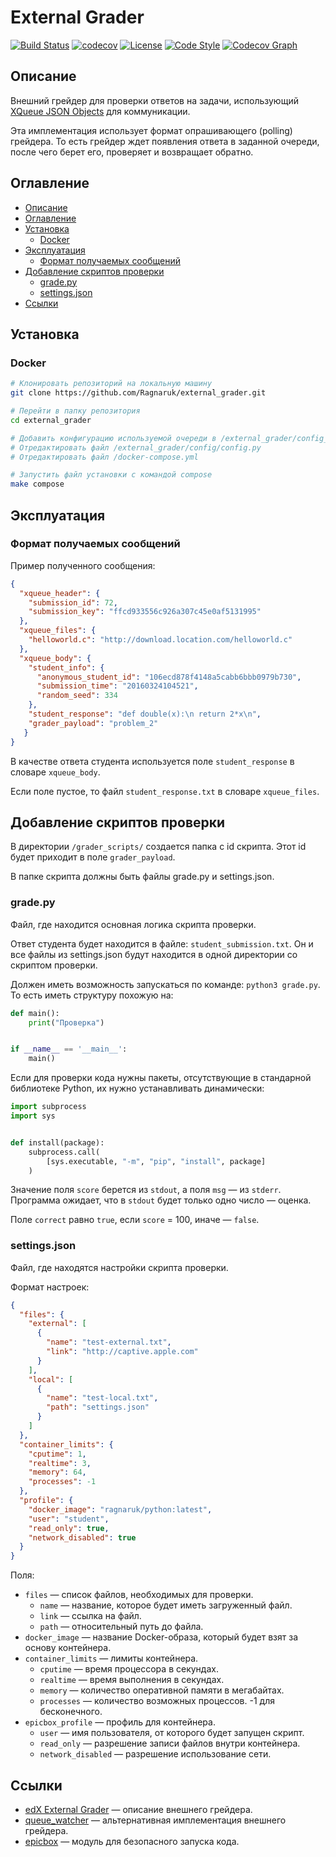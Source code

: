 # External Grader
[![Build Status](https://travis-ci.com/Ragnaruk/external_grader.svg?branch=master)](https://travis-ci.com/Ragnaruk/external_grader)
[![codecov](https://codecov.io/gh/Ragnaruk/external_grader/branch/master/graph/badge.svg)](https://codecov.io/gh/Ragnaruk/external_grader)
[![License](https://img.shields.io/badge/license-MIT-lightgrey.svg)](https://github.com/Ragnaruk/external_grader/blob/master/LICENSE)
[![Code Style](https://img.shields.io/badge/code%20style-black-000000.svg)](https://github.com/psf/black)
[![Codecov Graph](https://codecov.io/gh/Ragnaruk/external_grader/branch/master/graphs/icicle.svg)](https://codecov.io/gh/Ragnaruk/external_grader/branch/master/graphs/icicle.svg)

## Описание
Внешний грейдер для проверки ответов на задачи, использующий [XQueue JSON Objects](https://edx.readthedocs.io/projects/edx-partner-course-staff/en/latest/exercises_tools/external_graders.html#xqueue-json-objects) для коммуникации.

Эта имплементация использует формат опрашивающего (polling) грейдера. То есть грейдер ждет появления ответа в заданной очереди, после чего берет его, проверяет и возвращает обратно.

## Оглавление
* [Описание](#Описание)
* [Оглавление](#Оглавление)
* [Установка](#Установка)
    * [Docker](#Docker)
* [Эксплуатация](#Эксплуатация)
    * [Формат получаемых сообщений](#Формат-получаемых-сообщений)
* [Добавление скриптов проверки](#Добавление-скриптов-проверки)
    * [grade.py](#gradepy)
    * [settings.json](#settingsjson)
* [Ссылки](#Ссылки)

## Установка
### Docker
```bash
# Клонировать репозиторий на локальную машину
git clone https://github.com/Ragnaruk/external_grader.git

# Перейти в папку репозитория
cd external_grader

# Добавить конфигурацию используемой очереди в /external_grader/config_queue/
# Отредактировать файл /external_grader/config/config.py
# Отредактировать файл /docker-compose.yml

# Запустить файл установки с командой compose
make compose
```

## Эксплуатация
### Формат получаемых сообщений
Пример полученного сообщения:
```json
{
  "xqueue_header": {
    "submission_id": 72,
    "submission_key": "ffcd933556c926a307c45e0af5131995"
  },
  "xqueue_files": {
    "helloworld.c": "http://download.location.com/helloworld.c"
  },
  "xqueue_body": {
    "student_info": {
      "anonymous_student_id": "106ecd878f4148a5cabb6bbb0979b730",
      "submission_time": "20160324104521",
      "random_seed": 334
    },
    "student_response": "def double(x):\n return 2*x\n",
    "grader_payload": "problem_2"
   }
}
```

В качестве ответа студента используется поле `student_response` в словаре `xqueue_body`.

Если поле пустое, то файл `student_response.txt` в словаре `xqueue_files`.

## Добавление скриптов проверки
В директории `/grader_scripts/` создается папка с id скрипта. Этот id будет приходит в поле `grader_payload`.

В папке скрипта должны быть файлы grade.py и settings.json.

### grade.py
Файл, где находится основная логика скрипта проверки.

Ответ студента будет находится в файле: `student_submission.txt`.
Он и все файлы из settings.json будут находится в одной директории со скриптом проверки.

Должен иметь возможность запускаться по команде: `python3 grade.py`.
То есть иметь структуру похожую на:
```python
def main():
    print("Проверка")


if __name__ == '__main__':
    main()
```

Если для проверки кода нужны пакеты, отсутствующие в стандарной библиотеке Python, их нужно устанавливать динамически:
```python
import subprocess
import sys


def install(package):
    subprocess.call(
        [sys.executable, "-m", "pip", "install", package]
    )
```

Значение поля `score` берется из `stdout`, а поля `msg` — из `stderr`.
Программа ожидает, что в `stdout` будет только одно число — оценка.

Поле `correct` равно `true`, если `score` = 100, иначе — `false`.

### settings.json
Файл, где находятся настройки скрипта проверки.

Формат настроек:
```json
{
  "files": {
    "external": [
      {
        "name": "test-external.txt",
        "link": "http://captive.apple.com"
      }
    ],
    "local": [
      {
        "name": "test-local.txt",
        "path": "settings.json"
      }
    ]
  },
  "container_limits": {
    "cputime": 1,
    "realtime": 3,
    "memory": 64,
    "processes": -1
  },
  "profile": {
    "docker_image": "ragnaruk/python:latest",
    "user": "student",
    "read_only": true,
    "network_disabled": true
  }
}
```

Поля:
* `files` — список файлов, необходимых для проверки.
    * `name` — название, которое будет иметь загруженный файл.
    * `link` — ссылка на файл.
    * `path` — относительный путь до файла.
* `docker_image` — название Docker-образа, который будет взят за основу контейнера.
* `container_limits` — лимиты контейнера.
    * `cputime` — время процессора в секундах. 
    * `realtime` — время выполнения в секундах.
    * `memory` — количество оперативной памяти в мегабайтах.
    * `processes` — количество возможных процессов. -1 для бесконечного.
* `epicbox_profile` — профиль для контейнера.
    * `user` — имя пользователя, от которого будет запущен скрипт.
    * `read_only` — разрешение записи файлов внутри контейнера.
    * `network_disabled` — разрешение использование сети.

## Ссылки
* [edX External Grader](https://edx.readthedocs.io/projects/edx-partner-course-staff/en/latest/exercises_tools/external_graders.html) — описание внешнего грейдера.
* [queue_watcher](https://github.com/edx/xqueue-watcher) — альтернативная имплементация внешнего грейдера.
* [epicbox](https://github.com/StepicOrg/epicbox) — модуль для безопасного запуска кода.
